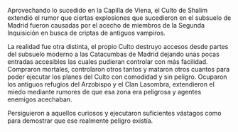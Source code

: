 Aprovechando lo sucedido en la Capilla de Viena, el Culto de Shalim extendió el rumor que ciertas explosiones que sucedieron en el subsuelo de Madrid fueron causadas por el acecho de miembros de la Segunda Inquisición en busca de criptas de antiguos vampiros. 

La realidad fue otra distinta, el propio Culto destruyo accesos desde partes del subsuelo moderno a las Catacumbas de Madrid dejando unas pocas entradas accesibles las cuales pudieran controlar con más facilidad. Compraron mortales, controlaron otros tantos y mataron otros cuantos para poder ejecutar los planes del Culto con comodidad y sin peligro. Ocuparon los antiguos refugios del Arzobispo y el Clan Lasombra, extendieron el miedo mediante rumores de que esa zona era peligrosa y agentes enemigos acechaban. 

Persiguieron a aquellos curiosos y ejecutaron suficientes vástagos como para demostrar que ese realmente peligro existía. 